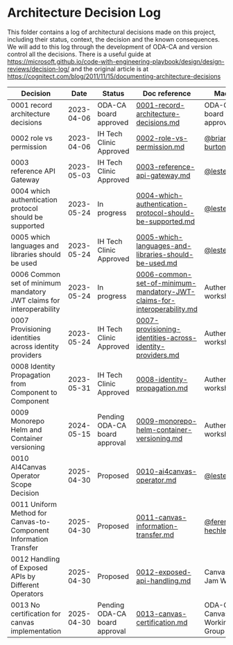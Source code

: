 # Architecture Decision Log

This folder contains a log of architectural decisions made on this project, including their status, context, the decision and the known consequences. We will add to this log through the development of ODA-CA and version control all the decisions. There is a useful guide at https://microsoft.github.io/code-with-engineering-playbook/design/design-reviews/decision-log/ and the original article is at https://cognitect.com/blog/2011/11/15/documenting-architecture-decisions

| Decision | Date | Status | Doc reference | Made By |
|----------|-------|-------|---------------|---------|
| 0001 record architecture decisions | 2023-04-06 | ODA-CA board approved | [0001-record-architecture-decisions.md](0001-record-architecture-decisions.md) |   ODA-CA board approved   |
| 0002 role vs permission | 2023-04-06 | IH Tech Clinic Approved | [0002-role-vs-permission.md](0002-role-vs-permission.md) |   [@brian-burton](https://www.github.com/brian-burton)   |
| 0003 reference API Gateway | 2023-05-03 | IH Tech Clinic Approved | [0003-reference-api-gateway.md](0003-reference-api-gateway.md) |   [@lesterthomas](https://www.github.com/lesterthomas)   |
| 0004 which authentication protocol should be supported | 2023-05-24 | In progress | [0004-which-authentication-protocol-should-be-supported.md](0004-which-authentication-protocol-should-be-supported.md) |   [@lesterthomas](https://www.github.com/lesterthomas)   |
| 0005 which languages and libraries should be used | 2023-05-24 | IH Tech Clinic Approved | [0005-which-languages-and-libraries-should-be-used.md](0005-which-languages-and-libraries-should-be-used.md) |   [@lesterthomas](https://www.github.com/lesterthomas)   |
| 0006 Common set of minimum mandatory JWT claims for interoperability | 2023-05-24 | In progress | [0006-common-set-of-minimum-mandatory-JWT-claims-for-interoperability.md](0006-common-set-of-minimum-mandatory-JWT-claims-for-interoperability.md) |  Authentication workshop |
| 0007 Provisioning identities across identity providers | 2023-05-24 | IH Tech Clinic Approved | [0007-provisioning-identities-across-identity-providers.md](0007-provisioning-identities-across-identity-providers.md) |  Authentication workshop |
| 0008 Identity Propagation from Component to Component | 2023-05-31 | IH Tech Clinic Approved | [0008-identity-propagation.md](0008-identity-propagation.md) |  Authentication workshop |
| 0009 Monorepo Helm and Container versioning | 2024-05-15 | Pending ODA-CA board approval | [0009-monorepo-helm-container-versioning.md](0009-monorepo-helm-container-versioning.md) |  Authentication workshop |
| 0010 AI4Canvas Operator Scope Decision | 2025-04-30 | Proposed | [0010-ai4canvas-operator.md](0010-ai4canvas-operator.md) |  [@lesterthomas](https://www.github.com/lesterthomas) |
| 0011 Uniform Method for Canvas-to-Component Information Transfer | 2025-04-30 | Proposed | [0011-canvas-information-transfer.md](0011-canvas-information-transfer.md) |  [@ferenc-hechler](https://www.github.com/ferenc-hechler) |
| 0012 Handling of Exposed APIs by Different Operators | 2025-04-30 | Proposed | [0012-exposed-api-handling.md](0012-exposed-api-handling.md) |  Canvas Spec Jam Workshop |
| 0013 No certification for canvas implementation | 2025-04-30 | Pending ODA-CA board approval | [0013-canvas-certification.md](0013-canvas-certification.md) |  ODA-CA Canvas Working Group |
